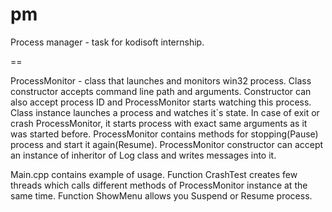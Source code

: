 pm
==
Process manager - task for kodisoft internship. 

==

ProcessMonitor - class that launches and monitors win32 process. Class constructor accepts command line path and arguments. Constructor can also accept process ID and ProcessMonitor starts watching this process. Class instance launches a process and watches it`s state. 
In case of exit or crash ProcessMonitor, it starts process with exact same arguments as it was started before.
ProcessMonitor contains methods for stopping(Pause) process and start it again(Resume).
ProcessMonitor constructor can accept an instance of inheritor of Log class and writes messages into it.

Main.cpp contains example of usage. 
Function CrashTest creates few threads which calls different methods of ProcessMonitor instance at the same time. Function ShowMenu allows you Suspend or Resume process.
